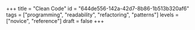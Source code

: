 +++
title = "Clean Code"
id = "644de556-142a-42d7-8b86-1b513b320af6"
tags = ["programming", "readability", "refactoring", "patterns"]
levels = ["novice", "reference"]
draft = false
+++
